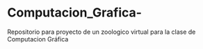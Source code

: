 # Computacion_Grafica-
Repositorio para proyecto de un zoologico virtual para la clase de Computacion Gráfica 
